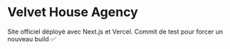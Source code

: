 # Velvet House Agency

Site officiel déployé avec Next.js et Vercel.
Commit de test pour forcer un nouveau build ✅
